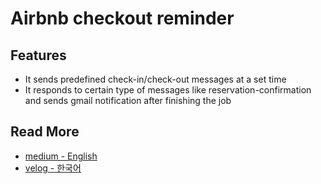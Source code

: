 # Airbnb checkout reminder

## Features

- It sends predefined check-in/check-out messages at a set time
- It responds to certain type of messages like reservation-confirmation
  and sends gmail notification after finishing the job

## Read More

- [medium - English](https://medium.com/@leejh3224/build-airbnb-check-out-reminder-with-node-js-and-puppeteer-ab0791473347)
- [velog - 한국어](https://velog.io/@leejh3224/Node.js%EC%99%80-Puppeteer%EB%A5%BC-%ED%99%9C%EC%9A%A9%ED%95%9C-Airbnb-checkout-reminder)

